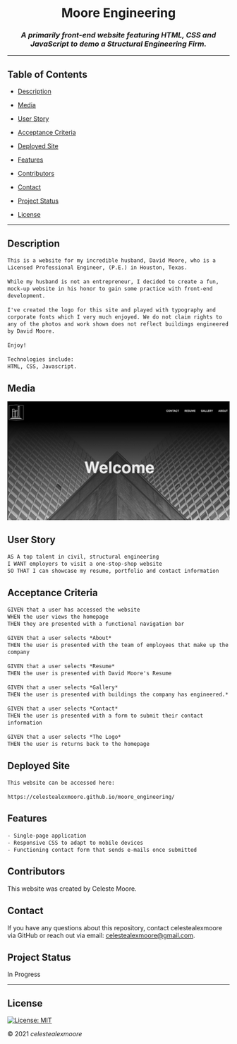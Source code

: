 <div align="center">

# Moore Engineering

### _A primarily front-end website featuring HTML, CSS and JavaScript to demo a Structural Engineering Firm._

---

</div>

## Table of Contents

- [Description](#Description)

- [Media](#Media)

- [User Story](#user-story)

- [Acceptance Criteria](#acceptance-criteria)

- [Deployed Site](#deployed-site)

- [Features](#Features)

- [Contributors](#Contributors)

- [Contact](#Contact)

- [Project Status](#project-status)

- [License](#License)

---

## Description
    This is a website for my incredible husband, David Moore, who is a Licensed Professional Engineer, (P.E.) in Houston, Texas.

    While my husband is not an entrepreneur, I decided to create a fun, mock-up website in his honor to gain some practice with front-end development. 
    
    I've created the logo for this site and played with typography and corporate fonts which I very much enjoyed. We do not claim rights to any of the photos and work shown does not reflect buildings engineered by David Moore.
    
    Enjoy!  

    Technologies include:  
    HTML, CSS, Javascript.

## Media

![](./assets/photos/sitePreview.png)

## User Story

    AS A top talent in civil, structural engineering   
    I WANT employers to visit a one-stop-shop website 
    SO THAT I can showcase my resume, portfolio and contact information

## Acceptance Criteria

    GIVEN that a user has accessed the website
    WHEN the user views the homepage
    THEN they are presented with a functional navigation bar

    GIVEN that a user selects *About*
    THEN the user is presented with the team of employees that make up the company

    GIVEN that a user selects *Resume*
    THEN the user is presented with David Moore's Resume

    GIVEN that a user selects *Gallery*
    THEN the user is presented with buildings the company has engineered.*

    GIVEN that a user selects *Contact*
    THEN the user is presented with a form to submit their contact information

    GIVEN that a user selects *The Logo*
    THEN the user is returns back to the homepage



## Deployed Site

    This website can be accessed here:

    https://celestealexmoore.github.io/moore_engineering/

## Features
    - Single-page application
    - Responsive CSS to adapt to mobile devices
    - Functioning contact form that sends e-mails once submitted

## Contributors

This website was created by Celeste Moore.

## Contact

If you have any questions about this repository, contact celestealexmoore via GitHub or reach out via email:
celestealexmoore@gmail.com.

## Project Status

In Progress

---

## License

[![License: MIT](https://img.shields.io/badge/License-MIT-blueviolet.svg)](https://opensource.org/licenses/MIT)

© 2021 _celestealexmoore_